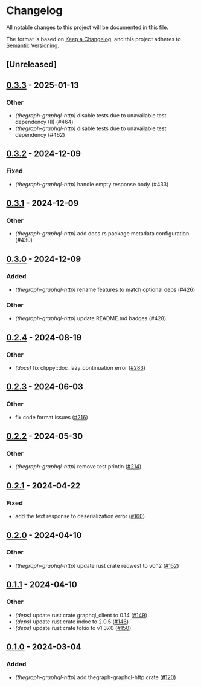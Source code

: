 # Changelog
All notable changes to this project will be documented in this file.

The format is based on [Keep a Changelog](https://keepachangelog.com/en/1.0.0/),
and this project adheres to [Semantic Versioning](https://semver.org/spec/v2.0.0.html).

## [Unreleased]

## [0.3.3](https://github.com/edgeandnode/toolshed/compare/thegraph-graphql-http-v0.3.2...thegraph-graphql-http-v0.3.3) - 2025-01-13

### Other

- *(thegraph-graphql-http)* disable tests due to unavailable test dependency (II) (#464)
- *(thegraph-graphql-http)* disable tests due to unavailable test dependency (#462)

## [0.3.2](https://github.com/edgeandnode/toolshed/compare/thegraph-graphql-http-v0.3.1...thegraph-graphql-http-v0.3.2) - 2024-12-09

### Fixed

- *(thegraph-graphql-http)* handle empty response body (#433)

## [0.3.1](https://github.com/edgeandnode/toolshed/compare/thegraph-graphql-http-v0.3.0...thegraph-graphql-http-v0.3.1) - 2024-12-09

### Other

- *(thegraph-graphql-http)* add docs.rs package metadata configuration (#430)

## [0.3.0](https://github.com/edgeandnode/toolshed/compare/thegraph-graphql-http-v0.2.4...thegraph-graphql-http-v0.3.0) - 2024-12-09

### Added

- *(thegraph-graphql-http)* rename features to match optional deps (#426)

### Other

- *(thegraph-graphql-http)* update README.md badges (#428)

## [0.2.4](https://github.com/edgeandnode/toolshed/compare/thegraph-graphql-http-v0.2.3...thegraph-graphql-http-v0.2.4) - 2024-08-19

### Other
- *(docs)* fix clippy::doc_lazy_continuation error ([#283](https://github.com/edgeandnode/toolshed/pull/283))

## [0.2.3](https://github.com/edgeandnode/toolshed/compare/thegraph-graphql-http-v0.2.2...thegraph-graphql-http-v0.2.3) - 2024-06-03

### Other
- fix code format issues ([#216](https://github.com/edgeandnode/toolshed/pull/216))

## [0.2.2](https://github.com/edgeandnode/toolshed/compare/thegraph-graphql-http-v0.2.1...thegraph-graphql-http-v0.2.2) - 2024-05-30

### Other
- *(thegraph-graphql-http)* remove test println ([#214](https://github.com/edgeandnode/toolshed/pull/214))

## [0.2.1](https://github.com/edgeandnode/toolshed/compare/thegraph-graphql-http-v0.2.0...thegraph-graphql-http-v0.2.1) - 2024-04-22

### Fixed
- add the text response to deserialization error ([#160](https://github.com/edgeandnode/toolshed/pull/160))

## [0.2.0](https://github.com/edgeandnode/toolshed/compare/thegraph-graphql-http-v0.1.1...thegraph-graphql-http-v0.2.0) - 2024-04-10

### Other
- *(thegraph-graphql-http)* update rust crate reqwest to v0.12 ([#152](https://github.com/edgeandnode/toolshed/pull/152))

## [0.1.1](https://github.com/edgeandnode/toolshed/compare/thegraph-graphql-http-v0.1.0...thegraph-graphql-http-v0.1.1) - 2024-04-10

### Other
- *(deps)* update rust crate graphql_client to 0.14 ([#149](https://github.com/edgeandnode/toolshed/pull/149))
- *(deps)* update rust crate indoc to 2.0.5 ([#146](https://github.com/edgeandnode/toolshed/pull/146))
- *(deps)* update rust crate tokio to v1.37.0 ([#150](https://github.com/edgeandnode/toolshed/pull/150))

## [0.1.0](https://github.com/edgeandnode/toolshed/releases/tag/thegraph-graphql-http-v0.1.0) - 2024-03-04

### Added
- *(thegraph-graphql-http)* add thegraph-graphql-http crate ([#120](https://github.com/edgeandnode/toolshed/pull/120))
